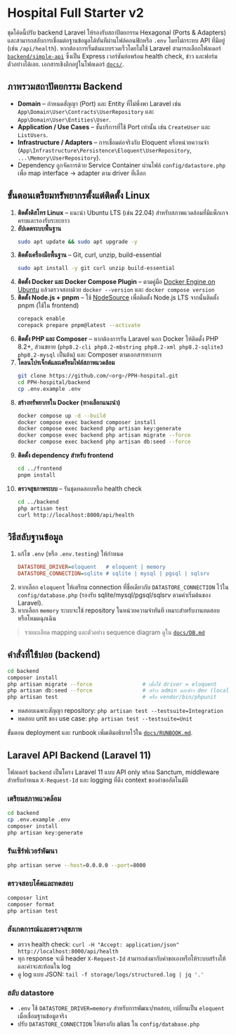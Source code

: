 # Hospital Full Starter v2

ชุดโค้ดนี้ปรับ backend Laravel ให้รองรับสถาปัตยกรรม Hexagonal (Ports & Adapters) และสามารถสลับการเชื่อมต่อฐานข้อมูลได้ทันทีผ่านไฟล์คอนฟิกหรือ `.env` โดยไม่กระทบ API ที่มีอยู่ (เช่น `/api/health`). หากต้องการเริ่มต้นแบบรวดเร็วโดยไม่ใช้ Laravel สามารถเลือกโฟลเดอร์ [`backend/simple-api`](backend/simple-api) ซึ่งเป็น Express เวอร์ชันย่อพร้อม health check, ข่าว และฟอร์มตัวอย่างได้เลย. เอกสารเชิงลึกอยู่ในโฟลเดอร์ [`docs/`](docs/).

## ภาพรวมสถาปัตยกรรม Backend
- **Domain** – กำหนดสัญญา (Port) และ Entity ที่ไม่พึ่งพา Laravel เช่น `App\Domain\User\Contracts\UserRepository` และ `App\Domain\User\Entities\User`.
- **Application / Use Cases** – ชั้นบริการที่ใช้ Port เท่านั้น เช่น `CreateUser` และ `ListUsers`.
- **Infrastructure / Adapters** – การเชื่อมต่อจริงกับ Eloquent หรือหน่วยความจำ (`App\Infrastructure\Persistence\Eloquent\UserRepository`, `...\Memory\UserRepository`).
- Dependency ถูกจัดการด้วย Service Container ผ่านไฟล์ `config/datastore.php` เพื่อ map interface → adapter ตาม driver ที่เลือก

## ขั้นตอนเตรียมทรัพยากรตั้งแต่ติดตั้ง Linux
1. **ติดตั้งดิสโทร Linux** – แนะนำ Ubuntu LTS (เช่น 22.04) สำหรับสภาพแวดล้อมที่มีแพ็กเกจครบและรองรับระยะยาว
2. **อัปเดตระบบพื้นฐาน**
   ```bash
   sudo apt update && sudo apt upgrade -y
   ```
3. **ติดตั้งเครื่องมือพื้นฐาน** – Git, curl, unzip, build-essential
   ```bash
   sudo apt install -y git curl unzip build-essential
   ```
4. **ติดตั้ง Docker และ Docker Compose Plugin** – ตามคู่มือ [Docker Engine on Ubuntu](https://docs.docker.com/engine/install/ubuntu/) แล้วตรวจสอบด้วย `docker --version` และ `docker compose version`
5. **ติดตั้ง Node.js + pnpm** – ใช้ [NodeSource](https://github.com/nodesource/distributions) เพื่อติดตั้ง Node.js LTS จากนั้นติดตั้ง pnpm (ใช้ใน frontend)
   ```bash
   corepack enable
   corepack prepare pnpm@latest --activate
   ```
6. **ติดตั้ง PHP และ Composer** – หากต้องการรัน Laravel นอก Docker ให้ติดตั้ง PHP 8.2+, ส่วนขยาย (`php8.2-cli php8.2-mbstring php8.2-xml php8.2-sqlite3 php8.2-mysql` เป็นต้น) และ Composer ตามเอกสารทางการ
7. **โคลนโปรเจ็กต์และเตรียมไฟล์สภาพแวดล้อม**
   ```bash
   git clone https://github.com/<org>/PPH-hospital.git
   cd PPH-hospital/backend
   cp .env.example .env
   ```
8. **สร้างทรัพยากรใน Docker (ทางเลือกแนะนำ)**
   ```bash
   docker compose up -d --build
   docker compose exec backend composer install
   docker compose exec backend php artisan key:generate
   docker compose exec backend php artisan migrate --force
   docker compose exec backend php artisan db:seed --force
   ```
9. **ติดตั้ง dependency สำหรับ frontend**
   ```bash
   cd ../frontend
   pnpm install
   ```
10. **ตรวจสุขภาพระบบ** – รันชุดทดสอบหรือ health check
    ```bash
    cd ../backend
    php artisan test
    curl http://localhost:8000/api/health
    ```

## วิธีสลับฐานข้อมูล
1. แก้ไข `.env` (หรือ `.env.testing`) ให้กำหนด
   ```ini
   DATASTORE_DRIVER=eloquent   # eloquent | memory
   DATASTORE_CONNECTION=sqlite # sqlite | mysql | pgsql | sqlsrv
   ```
2. หากเลือก `eloquent` ให้เตรียม connection ที่ชื่อเดียวกับ `DATASTORE_CONNECTION` ไว้ใน `config/database.php` (รองรับ sqlite/mysql/pgsql/sqlsrv ตามค่าเริ่มต้นของ Laravel).
3. หากเลือก `memory` ระบบจะใช้ repository ในหน่วยความจำทันที เหมาะสำหรับงานทดสอบหรือโหมดฉุกเฉิน

> รายละเอียด mapping และตัวอย่าง sequence diagram ดูใน [`docs/DB.md`](docs/DB.md)

## คำสั่งที่ใช้บ่อย (backend)
```bash
cd backend
composer install
php artisan migrate --force                # เมื่อใช้ driver = eloquent
php artisan db:seed --force                # สร้าง admin และข่าว dev (local/testing)
php artisan test                           # หรือ vendor/bin/phpunit
```
- ทดสอบเฉพาะสัญญา repository: `php artisan test --testsuite=Integration`
- ทดสอบ unit ของ use case: `php artisan test --testsuite=Unit`

ขั้นตอน deployment และ runbook เพิ่มเติมอธิบายไว้ใน [`docs/RUNBOOK.md`](docs/RUNBOOK.md).

## Laravel API Backend (Laravel 11)

โฟลเดอร์ `backend` เป็นโครง Laravel 11 แบบ API only พร้อม Sanctum, middleware สำหรับกำหนด `X-Request-Id` และ logging ที่ดึง context ของคำขออัตโนมัติ

### เตรียมสภาพแวดล้อม
```bash
cd backend
cp .env.example .env
composer install
php artisan key:generate
```

### รันเซิร์ฟเวอร์พัฒนา
```bash
php artisan serve --host=0.0.0.0 --port=8000
```

### ตรวจสอบโค้ดและทดสอบ
```bash
composer lint
composer format
php artisan test
```

### สังเกตการณ์และตรวจสุขภาพ
- ตรวจ health check: `curl -H "Accept: application/json" http://localhost:8000/api/health`
- ทุก response จะมี header `X-Request-Id` สามารถส่งมากับคำขอเองหรือให้ระบบสร้างให้ และค่าจะสะท้อนใน log
- ดู log แบบ JSON: `tail -f storage/logs/structured.log | jq '.'`

### สลับ datastore
- `.env` ใช้ `DATASTORE_DRIVER=memory` สำหรับการพัฒนา/ทดสอบ, เปลี่ยนเป็น `eloquent` เมื่อเชื่อมฐานข้อมูลจริง
- ปรับ `DATASTORE_CONNECTION` ให้ตรงกับ alias ใน `config/database.php`
